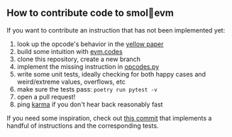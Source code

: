 ## How to contribute code to smol🤏evm

If you want to contribute an instruction that has not been implemented yet:

1. look up the opcode's behavior in the [yellow paper](https://ethereum.github.io/yellowpaper)
1. build some intuition with [evm.codes](https://www.evm.codes/)
1. clone this repository, create a new branch
1. implement the missing instruction in [opcodes.py](https://github.com/karmacoma-eth/smol-evm/blob/main/src/smol_evm/opcodes.py)
1. write some unit tests, ideally checking for both happy cases and weird/extreme values, overflows, etc
1. make sure the tests pass: `poetry run pytest -v`
1. open a pull request!
1. ping [karma](https://twitter.com/0xkarmacoma) if you don't hear back reasonably fast

If you need some inspiration, check out [this commit](https://github.com/karmacoma-eth/smol-evm/commit/7f2d2977a563f6d94ea6bb19408fbf94b1d13ab5) that implements a handful of instructions and the corresponding tests.

